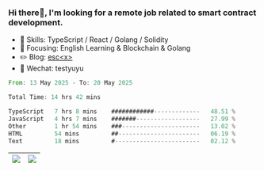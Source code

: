 ### Hi there👋, I'm looking for a remote job related to smart contract development.


- 🔨 Skills: TypeScript / React / Golang / Solidity
- 🎯 Focusing: English Learning & Blockchain & Golang
- ✏️ Blog: [esc\<x\>](https://escx.github.io)
- 💬 Wechat: testyuyu


<!--START_SECTION:waka-->

```rust
From: 13 May 2025 - To: 20 May 2025

Total Time: 14 hrs 42 mins

TypeScript   7 hrs 8 mins    ############-------------   48.51 %
JavaScript   4 hrs 7 mins    #######------------------   27.99 %
Other        1 hr 54 mins    ###----------------------   13.02 %
HTML         54 mins         ##-----------------------   06.19 %
Text         18 mins         #------------------------   02.12 %
```

<!--END_SECTION:waka-->


| <img align="center" src="https://github-readme-stats.vercel.app/api/?username=escX&show_icons=true&theme=buefy&hide_border=true&card_width=500" /> | <img align="center" src="https://github-readme-stats.vercel.app/api/top-langs/?username=escX&layout=compact&theme=buefy&hide_border=true&card_width=500" /> |
| ------------- | ------------- |
